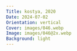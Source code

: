 ```yaml
---
Title: kostya, 2020
Date: 2024-07-02
Orientation: vertical
Cover: images/046.webp
Image: images/046@2x.webp
Background: light
---
```

